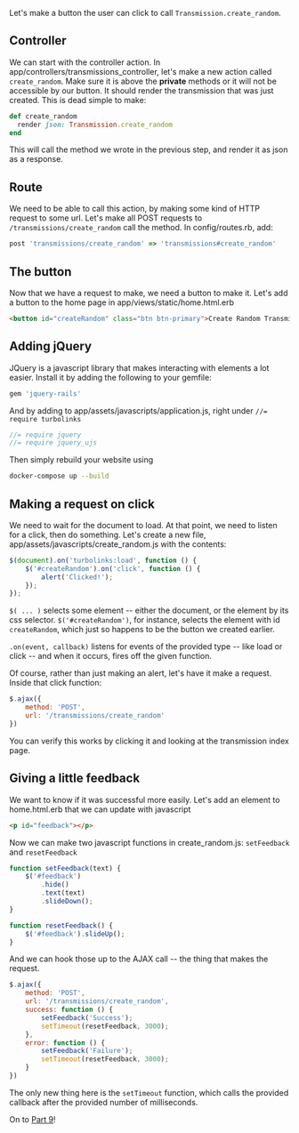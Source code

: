 Let's make a button the user can click to call `Transmission.create_random`.

## Controller
We can start with the controller action.
In app/controllers/transmissions_controller, let's make a new action called `create_random`. Make sure it is above the **private** methods or it will not be accessible by our button.
It should render the transmission that was just created.
This is dead simple to make:
```ruby
def create_random
  render json: Transmission.create_random
end
```

This will call the method we wrote in the previous step, and render it as json as a response.

## Route
We need to be able to call this action, by making some kind of HTTP request to some url.
Let's make all POST requests to `/transmissions/create_random` call the method.
In config/routes.rb, add:
```ruby
post 'transmissions/create_random' => 'transmissions#create_random'
```

## The button
Now that we have a request to make, we need a button to make it.
Let's add a button to the home page in app/views/static/home.html.erb
```html
<button id="createRandom" class="btn btn-primary">Create Random Transmission</button>
```

## Adding jQuery
JQuery is a javascript library that makes interacting with elements a lot easier.
Install it by adding the following to your gemfile:

```ruby
gem 'jquery-rails'
```

And by adding to app/assets/javascripts/application.js, right under `//= require turbolinks`
```js
//= require jquery
//= require jquery_ujs
```

Then simply rebuild your website using
```bash
docker-compose up --build
```
## Making a request on click
We need to wait for the document to load.
At that point, we need to listen for a click, then do something.
Let's create a new file, app/assets/javascripts/create_random.js with the contents:

```js
$(document).on('turbolinks:load', function () {
    $('#createRandom').on('click', function () {
        alert('Clicked!');
    });
});
```

`$( ... )` selects some element -- either the document, or the element by its css selector.
`$('#createRandom')`, for instance, selects the element with id `createRandom`, which just so happens to be the button we created earlier.

`.on(event, callback)` listens for events of the provided type -- like load or click -- and when it occurs, fires off the given function. 

Of course, rather than just making an alert, let's have it make a request.
Inside that click function:
```js
$.ajax({
    method: 'POST',
    url: '/transmissions/create_random'
})
```

You can verify this works by clicking it and looking at the transmission index page.

## Giving a little feedback
We want to know if it was successful more easily.
Let's add an element to home.html.erb that we can update with javascript
```html
<p id="feedback"></p>
```

Now we can make two javascript functions in create_random.js: `setFeedback` and `resetFeedback`
```js
function setFeedback(text) {
    $('#feedback')
        .hide()
        .text(text)
        .slideDown();
}

function resetFeedback() {
    $('#feedback').slideUp();
}
```

And we can hook those up to the AJAX call -- the thing that makes the request. 
```js
$.ajax({
    method: 'POST',
    url: '/transmissions/create_random',
    success: function () {
        setFeedback('Success');
        setTimeout(resetFeedback, 3000);
    },
    error: function () {
        setFeedback('Failure');
        setTimeout(resetFeedback, 3000);
    }
})
```

The only new thing here is the `setTimeout` function, which calls the provided callback after the provided number of milliseconds.

On to [Part 9](rails-09.md)!

